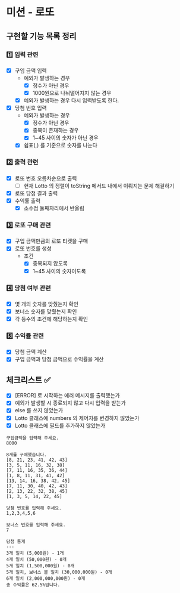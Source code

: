 # 미션 - 로또

## 구현할 기능 목록 정리

### 1️⃣ 입력 관련

- [x] 구입 금액 입력
    - 예외가 발생하는 경우
        - [x] 정수가 아닌 경우
        - [x] 1000원으로 나눠떨어지지 않는 경우
    - [x] 예외가 발생하는 경우 다시 입력받도록 한다.
- [x] 당첨 번호 입력
    - 예외가 발생하는 경우
        - [x] 정수가 아닌 경우
        - [x] 중복이 존재하는 경우
        - [x] 1~45 사이의 숫자가 아닌 경우
    - [x] 쉼표(,) 를 기준으로 숫자를 나눈다

### 2️⃣ 출력 관련

- [x] 로또 번호 오름차순으로 출력
    - [ ] 현재 Lotto 의 정렬이 toString 메서드 내에서 이뤄지는 문제 해결하기
- [x] 로또 당첨 결과 출력
- [x] 수익률 출력
    - [x] 소수점 둘째자리에서 반올림

### 3️⃣ 로또 구매 관련

- [x] 구입 금액만큼의 로또 티켓을 구매
- [x] 로또 번호를 생성
    - 조건
        - [x] 중복되지 않도록
        - [x] 1~45 사이의 숫자이도록

### 4️⃣ 당첨 여부 관련

- [x] 몇 개의 숫자를 맞췄는지 확인
- [x] 보너스 숫자를 맞췄는지 확인
- [x] 각 등수의 조건에 해당하는지 확인

### 5️⃣ 수익률 관련

- [x] 당첨 금액 계산
- [x] 구입 금액과 당첨 금액으로 수익률을 계산

## 체크리스트 ✅

- [x] [ERROR] 로 시작하는 에러 메시지를 출력했는가
- [x] 예외가 발생할 시 종료되지 않고 다시 입력을 받는가
- [x] else 를 쓰지 않았는가
- [x] Lotto 클래스에 numbers 의 제어자를 변경하지 않았는가
- [x] Lotto 클래스에 필드를 추가하지 않았는가

```
구입금액을 입력해 주세요.
8000

8개를 구매했습니다.
[8, 21, 23, 41, 42, 43]
[3, 5, 11, 16, 32, 38]
[7, 11, 16, 35, 36, 44]
[1, 8, 11, 31, 41, 42]
[13, 14, 16, 38, 42, 45]
[7, 11, 30, 40, 42, 43]
[2, 13, 22, 32, 38, 45]
[1, 3, 5, 14, 22, 45]

당첨 번호를 입력해 주세요.
1,2,3,4,5,6

보너스 번호를 입력해 주세요.
7

당첨 통계
---
3개 일치 (5,000원) - 1개
4개 일치 (50,000원) - 0개
5개 일치 (1,500,000원) - 0개
5개 일치, 보너스 볼 일치 (30,000,000원) - 0개
6개 일치 (2,000,000,000원) - 0개
총 수익률은 62.5%입니다.
```